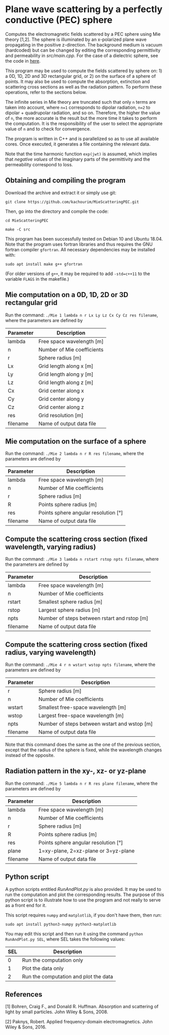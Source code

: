 # Plane wave scattering by a perfectly conductive (PEC) sphere

Computes the electromagnetic fields scattered by a PEC sphere using Mie theory [1,2]. The sphere is illuminated by an x-polarized plane wave propagating in the positive z-direction. The background medium is vacuum (hardcoded) but can be changed by editing the corresponding permittivity and permeability in *src/main.cpp*. For the case of a dielectric sphere, see the code in [here](https://github.com/kachourim/MieScattering).

This program may be used to compute the fields scattered by sphere on: 1) a 0D, 1D, 2D and 3D rectangular grid, or 2) on the surface of a sphere of points. It may also be used to compute the absorption, extinction and scattering cross sections as well as the radiation pattern. To perform these operations, refer to the sections below.

The infinite series in Mie theory are truncated such that only `n` terms are taken into account, where `n=1` corresponds to dipolar radiation, `n=2` to dipolar + quadrupolar radiation, and so on. Therefore, the higher the value of `n`, the more accurate is the result but the more time it takes to perform the computation. It is the responsibility of the user to select the appropriate  value of `n` and to check for convergence.

The program is written in C++ and is parallelized so as to use all available cores. Once executed, it generates a file containing the relevant data.

Note that the time harmonic function `exp(jwt)` is assumed, which implies that *negative values* of the imaginary parts of the permittivity and the permeability correspond to loss.

## Obtaining and compiling the program

Download the archive and extract it or simply use git:

`git clone https://github.com/kachourim/MieScatteringPEC.git`

Then, go into the directory and compile the code:

`cd MieScatteringPEC`

`make -C src`

This program has been successfully tested on Debian 10 and Ubuntu 18.04. Note that the program uses fortran libraries and thus requires the GNU fortran compiler `gfortran`. All necessary dependencies may be installed with:

`sudo apt install make g++ gfortran`


(For older versions of `g++`, it may be required to add `-std=c++11` to the variable `FLAGS` in the makefile.)

## Mie computation on a 0D, 1D, 2D or 3D rectangular grid

Run the command: `./Mie 1 lambda n r Lx Ly Lz Cx Cy Cz res filename`, where the parameters are defined by

Parameter	|	Description	
--- | --- 
lambda	 	| Free space wavelength [m]
n 			| Number of Mie coefficients
r			| Sphere radius [m]
Lx 			| Grid length along x [m] 			
Ly 			| Grid length along y [m] 				
Lz 			| Grid length along z [m] 
Cx 			| Grid center along x 			
Cy 			| Grid center along y				
Cz 			| Grid center along z
res 		| Grid resolution [m]
filename	| Name of output data file


## Mie computation on the surface of a sphere

Run the command: `./Mie 2 lambda n r R res filename`, where the parameters are defined by

Parameter	|	Description	
--- | --- 
lambda	 	| Free space wavelength [m]
n 			| Number of Mie coefficients
r			| Sphere radius [m]
R 			| Points sphere radius [m] 			
res 		| Points sphere angular resolution [°]
filename	| Name of output data file


## Compute the scattering cross section (fixed wavelength, varying radius)

Run the command: `./Mie 3 lambda n rstart rstop npts filename`, where the parameters are defined by

Parameter	|	Description	
--- | --- 
lambda	 	| Free space wavelength [m]
n 			| Number of Mie coefficients
rstart 		| Smallest sphere radius [m] 			
rstop 		| Largest sphere radius [m] 				
npts 		| Number of steps between rstart and rstop [m] 
filename	| Name of output data file


## Compute the scattering cross section (fixed radius, varying wavelength)

Run the command: `./Mie 4 r n wstart wstop npts filename`, where the parameters are defined by

Parameter	|	Description	
--- | --- 
r	 		| Sphere radius [m]
n 			| Number of Mie coefficients
wstart 		| Smallest free-space wavelength [m] 			
wstop 		| Largest free-space wavelength [m] 				
npts 		| Number of steps between wstart and wstop [m] 
filename	| Name of output data file

Note that this command does the same as the one of the previous section, except that the radius of the sphere is fixed, while the wavelength changes instead of the opposite.

## Radiation pattern in the xy-, xz- or yz-plane

Run the command: `./Mie 5 lambda n r R res plane filename`, where the parameters are defined by

Parameter	|	Description	
--- | --- 
lambda	 	| Free space wavelength [m]
n 			| Number of Mie coefficients
r			| Sphere radius [m]
R 			| Points sphere radius [m] 			
res 		| Points sphere angular resolution [°]
plane 		| 1=xy-plane, 2=xz-plane or 3=yz-plane
filename	| Name of output data file


## Python script

A python scripts entitled *RunAndPlot.py* is also provided. It may be used to run the computation and plot the corresponding results. The purpose of this python script is to illustrate how to use the program and not really to serve as a front end for it.

This script requires `numpy` and `matplotlib`, if you don't have them, then run:

`sudo apt install python3-numpy python3-matplotlib`

You may edit this script and then run it using the command `python RunAndPlot.py SEL`, where SEL takes the following values:

SEL	|	Description	
--- | --- 
0	| Run the computation only
1 	| Plot the data only
2	| Run the computation and plot the data


## References

[1] Bohren, Craig F., and Donald R. Huffman. Absorption and scattering of light by small particles. John Wiley & Sons, 2008.

[2] Paknys, Robert. Applied frequency-domain electromagnetics. John Wiley & Sons, 2016.
